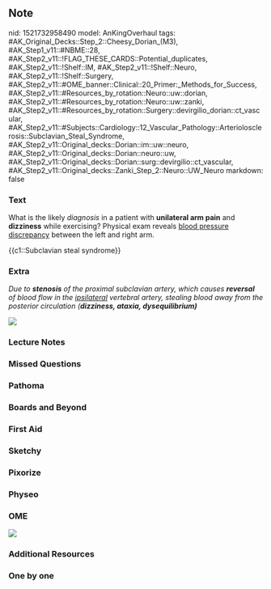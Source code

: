 ## Note
nid: 1521732958490
model: AnKingOverhaul
tags: #AK_Original_Decks::Step_2::Cheesy_Dorian_(M3), #AK_Step1_v11::#NBME::28, #AK_Step2_v11::!FLAG_THESE_CARDS::Potential_duplicates, #AK_Step2_v11::!Shelf::IM, #AK_Step2_v11::!Shelf::Neuro, #AK_Step2_v11::!Shelf::Surgery, #AK_Step2_v11::#OME_banner::Clinical::20_Primer:_Methods_for_Success, #AK_Step2_v11::#Resources_by_rotation::Neuro::uw::dorian, #AK_Step2_v11::#Resources_by_rotation::Neuro::uw::zanki, #AK_Step2_v11::#Resources_by_rotation::Surgery::devirgilio_dorian::ct_vascular, #AK_Step2_v11::#Subjects::Cardiology::12_Vascular_Pathology::Arteriolosclerosis::Subclavian_Steal_Syndrome, #AK_Step2_v11::Original_decks::Dorian::im::uw::neuro, #AK_Step2_v11::Original_decks::Dorian::neuro::uw, #AK_Step2_v11::Original_decks::Dorian::surg::devirgilio::ct_vascular, #AK_Step2_v11::Original_decks::Zanki_Step_2::Neuro::UW_Neuro
markdown: false

### Text
What is the likely <i>diagnosis</i> in a patient with <b>unilateral
arm pain</b> and <b>dizziness</b> while exercising? Physical exam
reveals <u>blood pressure discrepancy</u> between the left and
right arm.
<div>
  {{c1::Subclavian steal syndrome}}
</div>

### Extra
<i>Due to <b>stenosis</b> of the proximal subclavian artery, which
causes <b>reversal</b> of blood flow in the <u>ipsilateral</u>
vertebral artery, stealing blood away from the posterior
circulation (<b>dizziness, ataxia, dysequilibrium)</b></i>
<div>
  <div>
    <i><img src="Subclavian%20steal%20syndrome.png"></i>
  </div>
</div>

### Lecture Notes


### Missed Questions


### Pathoma


### Boards and Beyond


### First Aid


### Sketchy


### Pixorize


### Physeo


### OME
<div class="ome-widget">
  <a href="https://onlinemeded.org/spa/surgery?ref=anki"><img src=
  "_OME_AnkiFlashcards_Topic_3.png"></a>
</div>

### Additional Resources


### One by one

